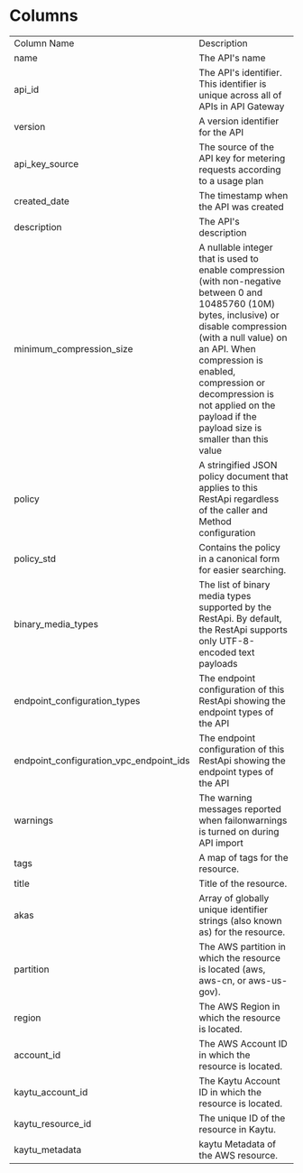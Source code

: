 # Columns  

<table>
	<tr><td>Column Name</td><td>Description</td></tr>
	<tr><td>name</td><td>The API's name</td></tr>
	<tr><td>api_id</td><td>The API's identifier. This identifier is unique across all of APIs in API Gateway</td></tr>
	<tr><td>version</td><td>A version identifier for the API</td></tr>
	<tr><td>api_key_source</td><td>The source of the API key for metering requests according to a usage plan</td></tr>
	<tr><td>created_date</td><td>The timestamp when the API was created</td></tr>
	<tr><td>description</td><td>The API's description</td></tr>
	<tr><td>minimum_compression_size</td><td>A nullable integer that is used to enable compression (with non-negative between 0 and 10485760 (10M) bytes, inclusive) or disable compression (with a null value) on an API. When compression is enabled, compression or decompression is not applied on the payload if the payload size is smaller than this value</td></tr>
	<tr><td>policy</td><td>A stringified JSON policy document that applies to this RestApi regardless of the caller and Method configuration</td></tr>
	<tr><td>policy_std</td><td>Contains the policy in a canonical form for easier searching.</td></tr>
	<tr><td>binary_media_types</td><td>The list of binary media types supported by the RestApi. By default, the RestApi supports only UTF-8-encoded text payloads</td></tr>
	<tr><td>endpoint_configuration_types</td><td>The endpoint configuration of this RestApi showing the endpoint types of the API</td></tr>
	<tr><td>endpoint_configuration_vpc_endpoint_ids</td><td>The endpoint configuration of this RestApi showing the endpoint types of the API</td></tr>
	<tr><td>warnings</td><td>The warning messages reported when failonwarnings is turned on during API import</td></tr>
	<tr><td>tags</td><td>A map of tags for the resource.</td></tr>
	<tr><td>title</td><td>Title of the resource.</td></tr>
	<tr><td>akas</td><td>Array of globally unique identifier strings (also known as) for the resource.</td></tr>
	<tr><td>partition</td><td>The AWS partition in which the resource is located (aws, aws-cn, or aws-us-gov).</td></tr>
	<tr><td>region</td><td>The AWS Region in which the resource is located.</td></tr>
	<tr><td>account_id</td><td>The AWS Account ID in which the resource is located.</td></tr>
	<tr><td>kaytu_account_id</td><td>The Kaytu Account ID in which the resource is located.</td></tr>
	<tr><td>kaytu_resource_id</td><td>The unique ID of the resource in Kaytu.</td></tr>
	<tr><td>kaytu_metadata</td><td>kaytu Metadata of the AWS resource.</td></tr>
</table>